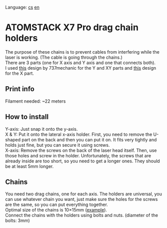 Language:
[cs](https://github.com/pslib-cz/2022-p2a-mme-pppp-CernyDavid/blob/main/README.cs.md)
[en](https://github.com/pslib-cz/2022-p2a-mme-pppp-CernyDavid/blob/main/README.md)
# ATOMSTACK X7 Pro drag chain holders  
The purpose of these chains is to prevent cables from interfering while the laser is working. (The cable is going through the chains.)  
There are 3 parts (one for X axis and Y axis and one that connects both).  
I used [this](https://www.thingiverse.com/thing:5506701) design by 737mechanic for the Y and XY parts and [this](https://www.thingiverse.com/thing:5274651) design for the X part.  

## Print info
Filament needed: ~22 meters

## How to install
Y-axis: Just snap it onto the y-axis.  
X & Y: Put it onto the lateral x-axis holder. First, you need to remove the U-shaped part on the back and then you can put it on. It fits very tightly and holds just fine, but you can secure it using screws.  
X-axis: Remove the screws on the back of the laser head itself. Then, use those holes and screw in the holder. Unfortunately, the screws that are already inside are too short, so you need to get a longer ones. They should be at least 5mm longer.

## Chains
You need two drag chains, one for each axis. The holders are universal, you can use whatever chain you want, just make sure the holes for the screws are the same, so you can put everything together.  
Optimal size of the chains is 10×15mm ([example](https://www.amazon.co.uk/dp/B07K8SW2S5?psc=1&ref_=as_li_ss_tl&language=en_US&linkCode=gg2&linkId=be812cece94a163ba874ffae049ecd1d&tag=737mechanic-20)).  
Connect the chains with the holders using bolts and nuts. (diameter of the bolts: 3mm)
